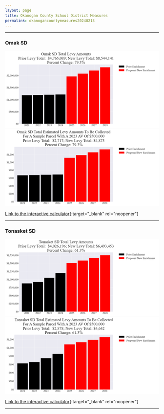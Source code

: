 ```yaml
---
layout: page
title: Okanogan County School District Measures
permalink: okanogancountymeasures20240213
---
```


___

### Omak SD

![Omak SD enrichment levy totals chart](pagesManual/LeviesReport/20240213/OmakEnrichment.png "Omak SD enrichment levy totals chart")
![Omak SD enrichment levy example parcel chart](pagesManual/LeviesReport/20240213/OmakEnrichmentParcel.png "Omak SD enrichment  example parcel chart")

[Link to the interactive calculator](calculator_omak_enrichment_20240213_enhanced){:target="_blank" rel="noopener"}

___

### Tonasket SD

![Tonasket SD enrichment levy totals chart](pagesManual/LeviesReport/20240213/TonasketEnrichment.png "Tonasket SD enrichment levy totals chart")
![Tonasket SD enrichment levy example parcel chart](pagesManual/LeviesReport/20240213/TonasketEnrichmentParcel.png "Tonasket SD enrichment  example parcel chart")

[Link to the interactive calculator](calculator_tonasket_enrichment_20240213_enhanced){:target="_blank" rel="noopener"}

___

